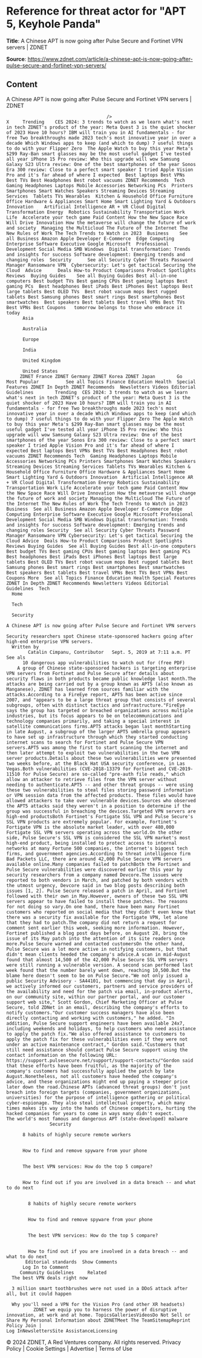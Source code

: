 # Reference for threat actor for "APT 5, Keyhole Panda"

**Title**: A Chinese APT is now going after Pulse Secure and Fortinet VPN servers | ZDNET

**Source**: https://www.zdnet.com/article/a-chinese-apt-is-now-going-after-pulse-secure-and-fortinet-vpn-servers/

## Content




A Chinese APT is now going after Pulse Secure and Fortinet VPN servers | ZDNET


                                         />                                                                                                                                                                                                     X     Trending    CES 2024: 3 trends to watch as we learn what's next in tech ZDNET's product of the year: Meta Quest 3 is the quiet shocker of 2023 Have 10 hours? IBM will train you in AI fundamentals - for free Two breakthroughs made 2023 tech's most innovative year in over a decade Which Windows apps to keep (and which to dump) 7 useful things to do with your Flipper Zero  The Apple Watch to buy this year Meta's $299 Ray-Ban smart glasses may be the most useful gadget I've tested all year iPhone 15 Pro review: Who this upgrade will wow Samsung Galaxy S23 Ultra review: One of the best smartphones of the year Sonos Era 300 review: Close to a perfect smart speaker I tried Apple Vision Pro and it's far ahead of where I expected  Best laptops Best VPNs Best TVs Best Headphones Best robot vacuums ZDNET Recommends  Tech    Gaming Headphones Laptops Mobile Accessories Networking PCs  Printers Smartphones Smart Watches Speakers Streaming Devices Streaming Services  Tablets TVs Wearables  Kitchen & Household Office Furniture Office Hardware & Appliances Smart Home Smart Lighting Yard & Outdoors  Innovation    Artificial Intelligence AR + VR Cloud Digital Transformation Energy  Robotics Sustainability Transportation Work Life  Accelerate your tech game Paid Content How the New Space Race Will Drive Innovation How the metaverse will change the future of work and society  Managing the Multicloud The Future of the Internet The New Rules of Work The Tech Trends to Watch in 2023  Business    See all Business Amazon Apple Developer E-Commerce  Edge Computing Enterprise Software Executive Google Microsoft  Professional Development Social Media SMB Windows  Digital transformation: Trends and insights for success Software development: Emerging trends and changing roles  Security      See all Security Cyber Threats Password Manager Ransomware VPN  Cybersecurity: Let's get tactical Securing the Cloud  Advice      Deals How-to Product Comparisons Product Spotlights Reviews  Buying Guides    See all Buying Guides Best all-in-one computers Best budget TVs Best gaming CPUs Best gaming laptops Best gaming PCs  Best headphones Best iPads Best iPhones Best laptops Best large tablets Best OLED TVs  Best robot vacuum mops Best rugged tablets Best Samsung phones Best smart rings Best smartphones Best smartwatches  Best speakers Best tablets Best travel VPNs Best TVs Best VPNs Best Coupons   tomorrow belongs to those who embrace it today       
          Asia
        
          Australia
        
          Europe
        
          India
        
          United Kingdom
        
          United States
         ZDNET France ZDNET Germany ZDNET Korea ZDNET Japan        Go  Most Popular          See all Topics Finance Education Health  Special Features ZDNET In Depth ZDNET Recommends  Newsletters Videos Editorial Guidelines        Trending  CES 2024: 3 trends to watch as we learn what's next in tech ZDNET's product of the year: Meta Quest 3 is the quiet shocker of 2023 Have 10 hours? IBM will train you in AI fundamentals - for free Two breakthroughs made 2023 tech's most innovative year in over a decade Which Windows apps to keep (and which to dump) 7 useful things to do with your Flipper Zero The Apple Watch to buy this year Meta's $299 Ray-Ban smart glasses may be the most useful gadget I've tested all year iPhone 15 Pro review: Who this upgrade will wow Samsung Galaxy S23 Ultra review: One of the best smartphones of the year Sonos Era 300 review: Close to a perfect smart speaker I tried Apple Vision Pro and it's far ahead of where I expected Best laptops Best VPNs Best TVs Best Headphones Best robot vacuums ZDNET Recommends Tech  Gaming Headphones Laptops Mobile Accessories Networking PCs Printers Smartphones Smart Watches Speakers Streaming Devices Streaming Services Tablets TVs Wearables Kitchen & Household Office Furniture Office Hardware & Appliances Smart Home Smart Lighting Yard & Outdoors Innovation  Artificial Intelligence AR + VR Cloud Digital Transformation Energy Robotics Sustainability Transportation Work Life Accelerate your tech game Paid Content How the New Space Race Will Drive Innovation How the metaverse will change the future of work and society Managing the Multicloud The Future of the Internet The New Rules of Work The Tech Trends to Watch in 2023 Business  See all Business Amazon Apple Developer E-Commerce Edge Computing Enterprise Software Executive Google Microsoft Professional Development Social Media SMB Windows Digital transformation: Trends and insights for success Software development: Emerging trends and changing roles Security  See all Security Cyber Threats Password Manager Ransomware VPN Cybersecurity: Let's get tactical Securing the Cloud Advice  Deals How-to Product Comparisons Product Spotlights Reviews Buying Guides  See all Buying Guides Best all-in-one computers Best budget TVs Best gaming CPUs Best gaming laptops Best gaming PCs Best headphones Best iPads Best iPhones Best laptops Best large tablets Best OLED TVs Best robot vacuum mops Best rugged tablets Best Samsung phones Best smart rings Best smartphones Best smartwatches Best speakers Best tablets Best travel VPNs Best TVs Best VPNs Best Coupons More  See all Topics Finance Education Health Special Features ZDNET In Depth ZDNET Recommends Newsletters Videos Editorial Guidelines  Tech     
      Home
    
      Tech
    
      Security
      
    A Chinese APT is now going after Pulse Secure and Fortinet VPN servers
   
    Security researchers spot Chinese state-sponsored hackers going after high-end enterprise VPN servers.
      Written by 
            Catalin Cimpanu, Contributor   Sept. 5, 2019 at 7:11 a.m. PT                      See als 
          10 dangerous app vulnerabilities to watch out for (free PDF)
        A group of Chinese state-sponsored hackers is targeting enterprise VPN servers from Fortinet and Pulse Secure after details about security flaws in both products became public knowledge last month.The attacks are being carried out by a group known as APT5 (also known as Manganese), ZDNET has learned from sources familiar with the attacks.According to a FireEye report, APT5 has been active since 2007, and "appears to be a large threat group that consists of several subgroups, often with distinct tactics and infrastructure."FireEye says the group has targeted or breached organizations across multiple industries, but its focus appears to be on telecommunications and technology companies primarily, and taking a special interest in satellite communications firms.APT5 attacks began last monthStarting in late August, a subgroup of the larger APT5 umbrella group appears to have set up infrastructure through which they started conducting internet scans to search for Fortinet and Pulse Secure VPN servers.APT5 was among the first to start scanning the internet and then later attempt to exploit two vulnerabilities in the two VPN server products.Details about these two vulnerabilities were presented two weeks before, at the Black Hat USA security conference, in Las Vegas.Both vulnerabilities (CVE-2018-13379 for Fortinet and CVE-2019-11510 for Pulse Secure) are so-called "pre-auth file reads," which allow an attacker to retrieve files from the VPN server without needing to authenticate.APT5 -- and other threat groups -- were using these two vulnerabilities to steal files storing password information or VPN session data from the affected products. These files would have allowed attackers to take over vulnerable devices.Sources who observed the APT5 attacks said they weren't in a position to determine if the group was successful in breaching the devices.Targeted VPN servers are high-end productsBoth Fortinet's Fortigate SSL VPN and Pulse Secure's SSL VPN products are extremely popular. For example, Fortinet's Fortigate VPN is the absolute market leader, with over 480,000 Fortigate SSL VPN servers operating across the world.On the other side, Pulse Secure's SSL VPN is considered the SSL VPN market's most high-end product, being installed to protect access to internal networks at many Fortune 500 companies, the internet's biggest tech firms, and government agencies.According to threat intelligence firm Bad Packets LLC, there are around 42,000 Pulse Secure VPN servers available online.Many companies failed to patchBoth the Fortinet and Pulse Secure vulnerabilities were discovered earlier this year by security researchers from a company named Devcore.The issues were reported to both vendors in March, and patched by both vendors with the utmost urgency, Devcore said in two blog posts describing both issues [1, 2]. Pulse Secure released a patch in April, and Fortinet followed with their own in May.However, owners of these two SSL VPN servers appear to have failed to install these patches. The reasons for not doing so vary.On one hand, there have been many Fortinet customers who reported on social media that they didn't even know that there was a security fix available for the Fortigate VPN, let alone that they had to patch.The company did not return a request for comment sent earlier this week, seeking more information. However, Fortinet published a blog post days before, on August 28, bring the issue of its May patch into the attention of its site readers once more.Pulse Secure warned and contacted customersOn the other hand, Pulse Secure was a lot more active in notifying customers, but that didn't mean clients heeded the company's advice.A scan in mid-August found that almost 14,500 of the 42,000 Pulse Secure SSL VPN servers were still running a vulnerable version. A second scan performed last week found that the number barely went down, reaching 10,500.But the blame here doesn't seem to be on Pulse Secure."We not only issued a public Security Advisory - SA44101, but commencing that day in April, we actively informed our customers, partners and service providers of the availability and need for the patch via email, in-product alerts, on our community site, within our partner portal, and our customer support web site," Scott Gordon, Chief Marketing Officer at Pulse Secure, told ZDNet in an email, describing the company's efforts to notify customers."Our customer success managers have also been directly contacting and working with customers," he added. "In addition, Pulse Secure support engineers have been available 24x7, including weekends and holidays, to help customers who need assistance to apply the patch fix."We also offered assistance to customers to apply the patch fix for these vulnerabilities even if they were not under an active maintenance contract," Gordon said."Customers that still need assistance should contact Pulse Secure support using the contact information on the following URL: https://support.pulsesecure.net/support/support-contacts/"Gordon said that these efforts have been fruitful, as the majority of the company's customers had successfully applied the patch by late August.Nonetheless, not all customers have heeded the company's advice, and these organizations might end up paying a steeper price later down the road.Chinese APTs (advanced threat groups) don't just breach into foreign targets (companies, government organizations, universities) for the purpose of intelligence gathering or political cyber-espionage. They also steal intellectual property, which many times makes its way into the hands of Chinese competitors, hurting the hacked companies for years to come in ways many didn't expect.
    The world's most famous and dangerous APT (state-developed) malware
                    Security    

          8 habits of highly secure remote workers
         

          How to find and remove spyware from your phone
         

          The best VPN services: How do the top 5 compare?
         

          How to find out if you are involved in a data breach -- and what to do next
            

            8 habits of highly secure remote workers
           

            How to find and remove spyware from your phone
           

            The best VPN services: How do the top 5 compare?
           

            How to find out if you are involved in a data breach -- and what to do next
           Editorial standards  Show Comments  
          Log In to Comment
         Community Guidelines     Related   
      The best VPN deals right now
      
      3 million smart toothbrushes were not used in a DDoS attack after all, but it could happen
      
      Why you'll need a VPN for the Vision Pro (and other XR headsets)
              ZDNET we equip you to harness the power of disruptive innovation, at work and at home. TopicsGalleriesVideosDo Not Sell or Share My Personal Information about ZDNETMeet The TeamSitemapReprint Policy Join |
    Log InNewslettersSite AssistanceLicensing     
  © 2024 ZDNET, A Red Ventures company. All rights reserved.
 Privacy Policy |
  Cookie Settings |
  Advertise |
  Terms of Use 


